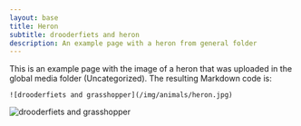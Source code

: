 ```yaml
---
layout: base
title: Heron
subtitle: drooderfiets and heron
description: An example page with a heron from general folder
---
```

This is an example page with the image of a heron that was uploaded in the global media folder (Uncategorized). The resulting Markdown code is:

`![drooderfiets and grasshopper](/img/animals/heron.jpg)`

![drooderfiets and grasshopper](/img/animals/heron.jpg)
